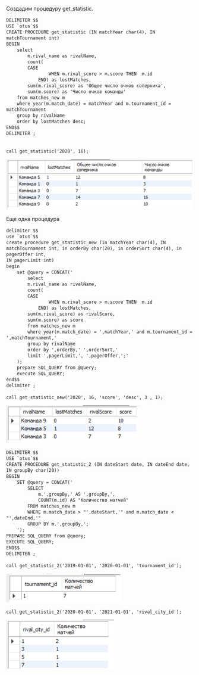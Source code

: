 Создадим процедуру get_statistic. 

    DELIMITER $$
    USE `otus`$$
    CREATE PROCEDURE get_statistic (IN matchYear char(4), IN matchTournament int)
    BEGIN
        select 
            m.rival_name as rivalName,
            count(
            CASE 
                    WHEN m.rival_score > m.score THEN  m.id 
                END) as lostMatches,
            sum(m.rival_score) as 'Общее число очков соперника',
            sum(m.score) as 'Число очков команды'
        from matches_new m
        where year(m.match_date) = matchYear and m.tournament_id = matchTournament
        group by rivalName
        order by lostMatches desc;
    END$$
    DELIMITER ;
    
    
    call get_statistic('2020', 16);
    
![количество игроков по месяцу и году рождения](images/17_4.png)


Еще одна процедура

    delimiter $$
    use `otus`$$
    create procedure get_statistic_new (in matchYear char(4), IN matchTournament int, in orderBy char(20), in orderSort char(4), in pagerOffer int,
    IN pagerLimit int)
    begin
        set @query = CONCAT('
            select 
            m.rival_name as rivalName,
            count(
            CASE 
                    WHEN m.rival_score > m.score THEN  m.id 
                END) as lostMatches,
            sum(m.rival_score) as rivalScore,
            sum(m.score) as score
            from matches_new m
            where year(m.match_date) = ',matchYear,' and m.tournament_id = ',matchTournament,'
            group by rivalName
            order by ',orderBy,' ',orderSort,'
            limit ',pagerLimit,', ',pagerOffer,';'
        );
        prepare SQL_QUERY from @query;
        execute SQL_QUERY;
    end$$
    delimiter ;
    
    call get_statistic_new('2020', 16, 'score', 'desc', 3 , 1);

![количество игроков по месяцу и году рождения](images/17_3.png)

    DELIMITER $$
    USE `otus`$$
    CREATE PROCEDURE get_statistic_2 (IN dateStart date, IN dateEnd date, IN groupBy char(20))
    BEGIN
        SET @query = CONCAT('
            SELECT
                m.',groupBy,' AS ',groupBy,',
                COUNT(m.id) AS "Количество матчей"
            FROM matches_new m
            WHERE m.match_date > "',dateStart,'" and m.match_date < "',dateEnd,'"
            GROUP BY m.',groupBy,';
        ');
    PREPARE SQL_QUERY from @query;
    EXECUTE SQL_QUERY;
    END$$
    DELIMITER ;

    call get_statistic_2('2019-01-01', '2020-01-01', 'tournament_id');

![количество игроков по месяцу и году рождения](images/17_1.png)

    call get_statistic_2('2020-01-01', '2021-01-01', 'rival_city_id');

![количество игроков по месяцу и году рождения](images/17_2.png)

